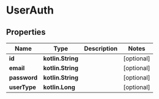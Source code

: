 
# UserAuth

## Properties
Name | Type | Description | Notes
------------ | ------------- | ------------- | -------------
**id** | **kotlin.String** |  |  [optional]
**email** | **kotlin.String** |  |  [optional]
**password** | **kotlin.String** |  |  [optional]
**userType** | **kotlin.Long** |  |  [optional]



